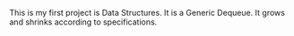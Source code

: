 This is my first project is Data Structures. It is a Generic Dequeue. It grows and shrinks according to specifications. 